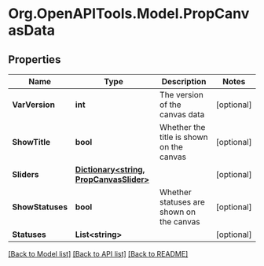 # Org.OpenAPITools.Model.PropCanvasData

## Properties

Name | Type | Description | Notes
------------ | ------------- | ------------- | -------------
**VarVersion** | **int** | The version of the canvas data | [optional] 
**ShowTitle** | **bool** | Whether the title is shown on the canvas | [optional] 
**Sliders** | [**Dictionary&lt;string, PropCanvasSlider&gt;**](PropCanvasSlider.md) |  | [optional] 
**ShowStatuses** | **bool** | Whether statuses are shown on the canvas | [optional] 
**Statuses** | **List&lt;string&gt;** |  | [optional] 

[[Back to Model list]](../README.md#documentation-for-models) [[Back to API list]](../README.md#documentation-for-api-endpoints) [[Back to README]](../README.md)

